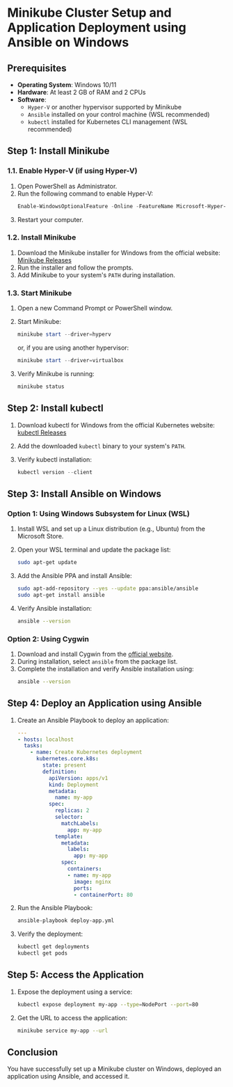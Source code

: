 
# Minikube Cluster Setup and Application Deployment using Ansible on Windows

## Prerequisites

- **Operating System**: Windows 10/11
- **Hardware**: At least 2 GB of RAM and 2 CPUs
- **Software**:
  - `Hyper-V` or another hypervisor supported by Minikube
  - `Ansible` installed on your control machine (WSL recommended)
  - `kubectl` installed for Kubernetes CLI management (WSL recommended)

## Step 1: Install Minikube

### 1.1. Enable Hyper-V (if using Hyper-V)

1. Open PowerShell as Administrator.
2. Run the following command to enable Hyper-V:
   ```powershell
   Enable-WindowsOptionalFeature -Online -FeatureName Microsoft-Hyper-V -All
   ```
3. Restart your computer.

### 1.2. Install Minikube

1. Download the Minikube installer for Windows from the official website: [Minikube Releases](https://github.com/kubernetes/minikube/releases/latest)
2. Run the installer and follow the prompts.
3. Add Minikube to your system's `PATH` during installation.

### 1.3. Start Minikube

1. Open a new Command Prompt or PowerShell window.
2. Start Minikube:
   ```powershell
   minikube start --driver=hyperv
   ```
   or, if you are using another hypervisor:
   ```powershell
   minikube start --driver=virtualbox
   ```

3. Verify Minikube is running:
   ```powershell
   minikube status
   ```

## Step 2: Install kubectl

1. Download kubectl for Windows from the official Kubernetes website: [kubectl Releases](https://kubernetes.io/docs/tasks/tools/install-kubectl/)
2. Add the downloaded `kubectl` binary to your system's `PATH`.

3. Verify kubectl installation:
   ```powershell
   kubectl version --client
   ```

## Step 3: Install Ansible on Windows

### Option 1: Using Windows Subsystem for Linux (WSL)

1. Install WSL and set up a Linux distribution (e.g., Ubuntu) from the Microsoft Store.
2. Open your WSL terminal and update the package list:
   ```bash
   sudo apt-get update
   ```

3. Add the Ansible PPA and install Ansible:
   ```bash
   sudo apt-add-repository --yes --update ppa:ansible/ansible
   sudo apt-get install ansible
   ```

4. Verify Ansible installation:
   ```bash
   ansible --version
   ```

### Option 2: Using Cygwin

1. Download and install Cygwin from the [official website](https://www.cygwin.com/).
2. During installation, select `ansible` from the package list.
3. Complete the installation and verify Ansible installation using:
   ```bash
   ansible --version
   ```

## Step 4: Deploy an Application using Ansible

1. Create an Ansible Playbook to deploy an application:

   ```yaml
   ---
   - hosts: localhost
     tasks:
       - name: Create Kubernetes deployment
         kubernetes.core.k8s:
           state: present
           definition:
             apiVersion: apps/v1
             kind: Deployment
             metadata:
               name: my-app
             spec:
               replicas: 2
               selector:
                 matchLabels:
                   app: my-app
               template:
                 metadata:
                   labels:
                     app: my-app
                 spec:
                   containers:
                   - name: my-app
                     image: nginx
                     ports:
                     - containerPort: 80
   ```

2. Run the Ansible Playbook:

   ```bash
   ansible-playbook deploy-app.yml
   ```

3. Verify the deployment:

   ```bash
   kubectl get deployments
   kubectl get pods
   ```

## Step 5: Access the Application

1. Expose the deployment using a service:

   ```bash
   kubectl expose deployment my-app --type=NodePort --port=80
   ```

2. Get the URL to access the application:

   ```bash
   minikube service my-app --url
   ```

## Conclusion

You have successfully set up a Minikube cluster on Windows, deployed an application using Ansible, and accessed it.
